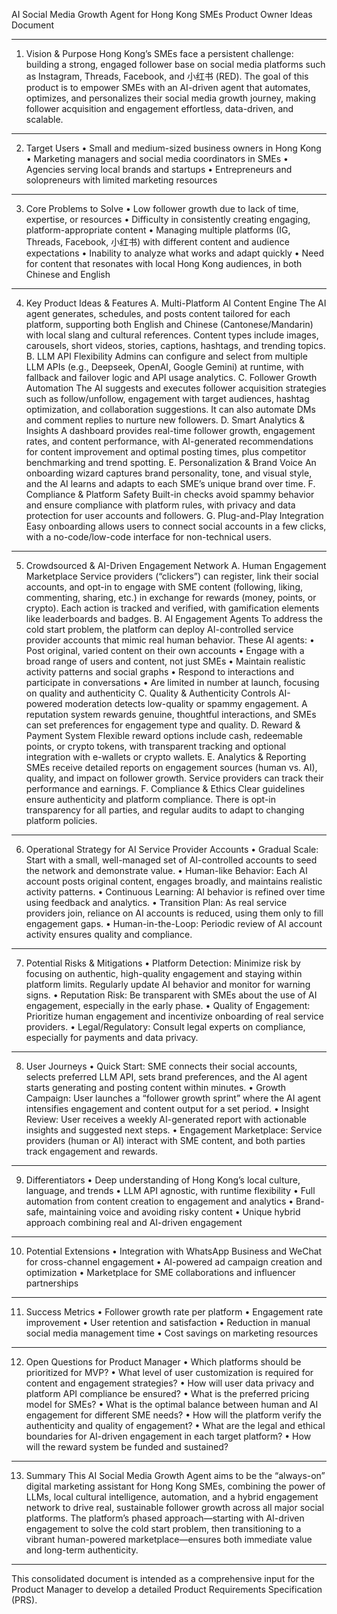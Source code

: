 AI Social Media Growth Agent for Hong Kong SMEs
Product Owner Ideas Document
________________________________________
1. Vision & Purpose
Hong Kong’s SMEs face a persistent challenge: building a strong, engaged follower base on social media platforms such as Instagram, Threads, Facebook, and 小红书 (RED). The goal of this product is to empower SMEs with an AI-driven agent that automates, optimizes, and personalizes their social media growth journey, making follower acquisition and engagement effortless, data-driven, and scalable.
________________________________________
2. Target Users
•	Small and medium-sized business owners in Hong Kong
•	Marketing managers and social media coordinators in SMEs
•	Agencies serving local brands and startups
•	Entrepreneurs and solopreneurs with limited marketing resources
________________________________________
3. Core Problems to Solve
•	Low follower growth due to lack of time, expertise, or resources
•	Difficulty in consistently creating engaging, platform-appropriate content
•	Managing multiple platforms (IG, Threads, Facebook, 小红书) with different content and audience expectations
•	Inability to analyze what works and adapt quickly
•	Need for content that resonates with local Hong Kong audiences, in both Chinese and English
________________________________________
4. Key Product Ideas & Features
A. Multi-Platform AI Content Engine
The AI agent generates, schedules, and posts content tailored for each platform, supporting both English and Chinese (Cantonese/Mandarin) with local slang and cultural references. Content types include images, carousels, short videos, stories, captions, hashtags, and trending topics.
B. LLM API Flexibility
Admins can configure and select from multiple LLM APIs (e.g., Deepseek, OpenAI, Google Gemini) at runtime, with fallback and failover logic and API usage analytics.
C. Follower Growth Automation
The AI suggests and executes follower acquisition strategies such as follow/unfollow, engagement with target audiences, hashtag optimization, and collaboration suggestions. It can also automate DMs and comment replies to nurture new followers.
D. Smart Analytics & Insights
A dashboard provides real-time follower growth, engagement rates, and content performance, with AI-generated recommendations for content improvement and optimal posting times, plus competitor benchmarking and trend spotting.
E. Personalization & Brand Voice
An onboarding wizard captures brand personality, tone, and visual style, and the AI learns and adapts to each SME’s unique brand over time.
F. Compliance & Platform Safety
Built-in checks avoid spammy behavior and ensure compliance with platform rules, with privacy and data protection for user accounts and followers.
G. Plug-and-Play Integration
Easy onboarding allows users to connect social accounts in a few clicks, with a no-code/low-code interface for non-technical users.
________________________________________
5. Crowdsourced & AI-Driven Engagement Network
A. Human Engagement Marketplace
Service providers (“clickers”) can register, link their social accounts, and opt-in to engage with SME content (following, liking, commenting, sharing, etc.) in exchange for rewards (money, points, or crypto). Each action is tracked and verified, with gamification elements like leaderboards and badges.
B. AI Engagement Agents
To address the cold start problem, the platform can deploy AI-controlled service provider accounts that mimic real human behavior. These AI agents:
•	Post original, varied content on their own accounts
•	Engage with a broad range of users and content, not just SMEs
•	Maintain realistic activity patterns and social graphs
•	Respond to interactions and participate in conversations
•	Are limited in number at launch, focusing on quality and authenticity
C. Quality & Authenticity Controls
AI-powered moderation detects low-quality or spammy engagement. A reputation system rewards genuine, thoughtful interactions, and SMEs can set preferences for engagement type and quality.
D. Reward & Payment System
Flexible reward options include cash, redeemable points, or crypto tokens, with transparent tracking and optional integration with e-wallets or crypto wallets.
E. Analytics & Reporting
SMEs receive detailed reports on engagement sources (human vs. AI), quality, and impact on follower growth. Service providers can track their performance and earnings.
F. Compliance & Ethics
Clear guidelines ensure authenticity and platform compliance. There is opt-in transparency for all parties, and regular audits to adapt to changing platform policies.
________________________________________
6. Operational Strategy for AI Service Provider Accounts
•	Gradual Scale: Start with a small, well-managed set of AI-controlled accounts to seed the network and demonstrate value.
•	Human-like Behavior: Each AI account posts original content, engages broadly, and maintains realistic activity patterns.
•	Continuous Learning: AI behavior is refined over time using feedback and analytics.
•	Transition Plan: As real service providers join, reliance on AI accounts is reduced, using them only to fill engagement gaps.
•	Human-in-the-Loop: Periodic review of AI account activity ensures quality and compliance.
________________________________________
7. Potential Risks & Mitigations
•	Platform Detection: Minimize risk by focusing on authentic, high-quality engagement and staying within platform limits. Regularly update AI behavior and monitor for warning signs.
•	Reputation Risk: Be transparent with SMEs about the use of AI engagement, especially in the early phase.
•	Quality of Engagement: Prioritize human engagement and incentivize onboarding of real service providers.
•	Legal/Regulatory: Consult legal experts on compliance, especially for payments and data privacy.
________________________________________
8. User Journeys
•	Quick Start: SME connects their social accounts, selects preferred LLM API, sets brand preferences, and the AI agent starts generating and posting content within minutes.
•	Growth Campaign: User launches a “follower growth sprint” where the AI agent intensifies engagement and content output for a set period.
•	Insight Review: User receives a weekly AI-generated report with actionable insights and suggested next steps.
•	Engagement Marketplace: Service providers (human or AI) interact with SME content, and both parties track engagement and rewards.
________________________________________
9. Differentiators
•	Deep understanding of Hong Kong’s local culture, language, and trends
•	LLM API agnostic, with runtime flexibility
•	Full automation from content creation to engagement and analytics
•	Brand-safe, maintaining voice and avoiding risky content
•	Unique hybrid approach combining real and AI-driven engagement
________________________________________
10. Potential Extensions
•	Integration with WhatsApp Business and WeChat for cross-channel engagement
•	AI-powered ad campaign creation and optimization
•	Marketplace for SME collaborations and influencer partnerships
________________________________________
11. Success Metrics
•	Follower growth rate per platform
•	Engagement rate improvement
•	User retention and satisfaction
•	Reduction in manual social media management time
•	Cost savings on marketing resources
________________________________________
12. Open Questions for Product Manager
•	Which platforms should be prioritized for MVP?
•	What level of user customization is required for content and engagement strategies?
•	How will user data privacy and platform API compliance be ensured?
•	What is the preferred pricing model for SMEs?
•	What is the optimal balance between human and AI engagement for different SME needs?
•	How will the platform verify the authenticity and quality of engagement?
•	What are the legal and ethical boundaries for AI-driven engagement in each target platform?
•	How will the reward system be funded and sustained?
________________________________________
13. Summary
This AI Social Media Growth Agent aims to be the “always-on” digital marketing assistant for Hong Kong SMEs, combining the power of LLMs, local cultural intelligence, automation, and a hybrid engagement network to drive real, sustainable follower growth across all major social platforms. The platform’s phased approach—starting with AI-driven engagement to solve the cold start problem, then transitioning to a vibrant human-powered marketplace—ensures both immediate value and long-term authenticity.
________________________________________
This consolidated document is intended as a comprehensive input for the Product Manager to develop a detailed Product Requirements Specification (PRS).

